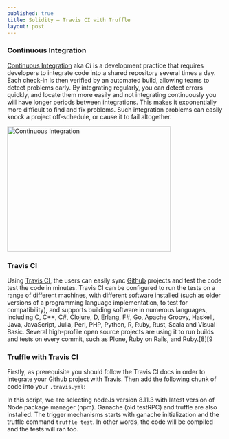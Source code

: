 ```yaml
---
published: true
title: Solidity – Travis CI with Truffle
layout: post
---
```


### Continuous Integration
[Continuous Integration] aka _CI_ is a development practice that requires developers to integrate code into a shared repository several times a day. Each check-in is then verified by an automated build, allowing teams to detect problems early. By integrating regularly, you can detect errors quickly, and locate them more easily and not integrating continuously you will have longer periods between integrations. This makes it exponentially more difficult to find and fix problems. Such integration problems can easily knock a project off-schedule, or cause it to fail altogether.

<img src="http://maikotrindade.github.io/public/img/ci.png" width="380" height="290" alt="Continuous Integration"/>


### Travis CI
Using [Travis CI], the users can easily sync [Github] projects and test the code test the code in minutes. Travis CI can be configured to run the tests on a range of different machines, with different software installed (such as older versions of a programming language implementation, to test for compatibility), and supports building software in numerous languages, including C, C++, C#, Clojure, D, Erlang, F#, Go, Apache Groovy, Haskell, Java, JavaScript, Julia, Perl, PHP, Python, R, Ruby, Rust, Scala and Visual Basic. Several high-profile open source projects are using it to run builds and tests on every commit, such as Plone, Ruby on Rails, and Ruby.[8][9

### Truffle with Travis CI
Firstly, as prerequisite you should follow the Travis CI docs in order to integrate your Github project with Travis.
Then add the following chunk of code into your `.travis.yml`:

<script src="https://gist.github.com/maikotrindade/2d544de08215085abfbba59ce3378a2c.js"></script>

In this script, we are selecting nodeJs version 8.11.3 with latest version of Node package manager (npm). Ganache (old testRPC) and truffle are also installed. The trigger mechanisms starts with ganache initialization and the truffle command `truffle test`.  In other words, the code will be compiled and the tests will ran too.

[Continuous Integration]: https://www.thoughtworks.com/continuous-integration
[Github]: https://github.com
[Travis CI]: https://travis-ci.com
[Travis CI docs]: https://docs.travis-ci.com/user/getting-started/